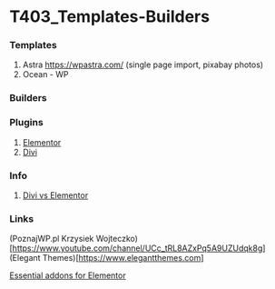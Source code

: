 # T403_Templates-Builders

### Templates

1. Astra https://wpastra.com/ (single page import, pixabay photos)
2. Ocean - WP

### Builders


### Plugins
1. [Elementor](https://elementor.com/)
2. [Divi](https://www.elegantthemes.com/gallery/divi/)

### Info
1. [Divi vs Elementor](https://www.youtube.com/watch?v=gvg0ldGN6A0)

### Links
(PoznajWP.pl Krzysiek Wojteczko)[https://www.youtube.com/channel/UCc_tRL8AZxPq5A9UZUdqk8g]
(Elegant Themes)[https://www.elegantthemes.com]

[Essential addons for Elementor](https://essential-addons.com/elementor/)
